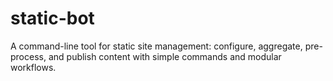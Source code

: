 # static-bot
A command-line tool for static site management: configure, aggregate, pre-process, and publish content with simple commands and modular workflows.
